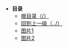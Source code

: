 * **目录**
  * [根目录（/）](/README)
  * [回到上一级（../）](/study/Java后端\06-中间件\assets/README)
  * [图片1](/study/Java后端\06-中间件\assets\MyBatis基本使用-刘老师教编程\图片1)
  * [图片2](/study/Java后端\06-中间件\assets\MyBatis基本使用-刘老师教编程\图片2)
